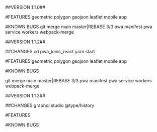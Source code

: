 ##VERSION 1.1.0##

#FEATURES
geometric polygon geojson leaflet mobile app

#KNOWN BUGS
git merge main master|REBASE 3/3
pwa manifest 
pwa service workers
webpack-merge

##VERSION 1.1.2##

##CHANGES
cd pwa_ionic_react
yarn start


#FEATURES
geometric polygon geojson leaflet mobile app

#KNOWN BUGS

git merge main master|REBASE 3/3
pwa manifest 
pwa service workers
webpack-merge

##VERSION 1.1.3##

##CHANGES
graphql studio
@type/history


#FEATURES


#KNOWN BUGS



